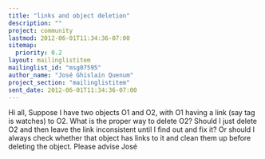 ```yaml
---
title: "links and object deletion"
description: ""
project: community
lastmod: 2012-06-01T11:34:36-07:00
sitemap:
  priority: 0.2
layout: mailinglistitem
mailinglist_id: "msg07595"
author_name: "José Ghislain Quenum"
project_section: "mailinglistitem"
sent_date: 2012-06-01T11:34:36-07:00
---
```



Hi all,
Suppose I have two objects O1 and O2, with O1 having a link (say tag is 
watches) to O2. What is the proper way to delete O2? Should I just delete O2 
and then leave the link inconsistent until I find out and fix it? Or should I 
always check whether that object has links to it and clean them up before 
deleting the object. Please advise
José
